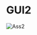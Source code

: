 # GUI2

![Ass2](https://github.com/stanizoskypiloty/GUI2/assets/145266607/7f3cd2d0-82db-40fa-b07c-73ce4a780b98)
